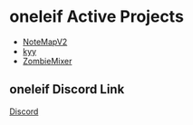 # oneleif Active Projects
* [NoteMapV2](https://github.com/zmeriksen/NoteMapV2)
* [kyy](https://github.com/parshav/kyy)
* [ZombieMixer](https://github.com/ambid17/ZombieMixer)


## oneleif Discord Link
[Discord](https://discord.gg/wkekGe3)
